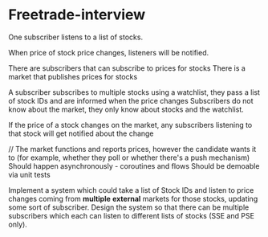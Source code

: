 # Freetrade-interview

One subscriber listens to a list of stocks.
    
When price of stock price changes, listeners will be notified.

There are subscribers that can subscribe to prices for stocks
There is a market that publishes prices for stocks

A subscriber subscribes to multiple stocks using a watchlist, they pass a list of stock IDs and are informed when the price changes
Subscribers do not know about the market, they only know about stocks and the watchlist.

If the price of a stock changes on the market, any subscribers listening to that stock will get notified about the change

// The market functions and reports prices, however the candidate wants it to (for example, whether they poll or whether there's a push mechanism)
Should happen asynchronously - coroutines and flows
Should be demoable via unit tests

Implement a system which could take a list of Stock IDs and listen to price changes coming from **multiple** **external** markets for those stocks, updating some sort of subscriber. 
Design the system so that there can be multiple subscribers which each can listen to different lists of stocks (SSE and PSE only).
